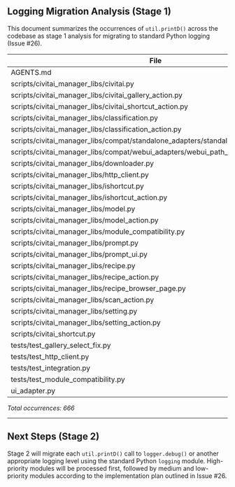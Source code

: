 ## Logging Migration Analysis (Stage 1)

This document summarizes the occurrences of `util.printD()` across the codebase as stage 1 analysis for migrating to standard Python logging (Issue #26).

| File                                                                 | Occurrences |
|----------------------------------------------------------------------|-------------|
| AGENTS.md                                                            | 2           |
| scripts/civitai_manager_libs/civitai.py                               | 81          |
| scripts/civitai_manager_libs/civitai_gallery_action.py               | 69          |
| scripts/civitai_manager_libs/civitai_shortcut_action.py              | 119         |
| scripts/civitai_manager_libs/classification.py                       | 4           |
| scripts/civitai_manager_libs/classification_action.py                | 3           |
| scripts/civitai_manager_libs/compat/standalone_adapters/standalone_path_manager.py | 10          |
| scripts/civitai_manager_libs/compat/webui_adapters/webui_path_manager.py      | 12          |
| scripts/civitai_manager_libs/downloader.py                           | 10          |
| scripts/civitai_manager_libs/http_client.py                          | 14          |
| scripts/civitai_manager_libs/ishortcut.py                            | 79          |
| scripts/civitai_manager_libs/ishortcut_action.py                     | 105         |
| scripts/civitai_manager_libs/model.py                                | 1           |
| scripts/civitai_manager_libs/model_action.py                         | 2           |
| scripts/civitai_manager_libs/module_compatibility.py                 | 1           |
| scripts/civitai_manager_libs/prompt.py                               | 16          |
| scripts/civitai_manager_libs/prompt_ui.py                            | 4           |
| scripts/civitai_manager_libs/recipe.py                               | 4           |
| scripts/civitai_manager_libs/recipe_action.py                        | 42          |
| scripts/civitai_manager_libs/recipe_browser_page.py                  | 2           |
| scripts/civitai_manager_libs/scan_action.py                          | 7           |
| scripts/civitai_manager_libs/setting.py                              | 61          |
| scripts/civitai_manager_libs/setting_action.py                       | 3           |
| scripts/civitai_shortcut.py                                          | 1           |
| tests/test_gallery_select_fix.py                                     | 8           |
| tests/test_http_client.py                                            | 1           |
| tests/test_integration.py                                            | 1           |
| tests/test_module_compatibility.py                                   | 3           |
| ui_adapter.py                                                        | 1           |

*Total occurrences: 666*

---

## Next Steps (Stage 2)

Stage 2 will migrate each `util.printD()` call to `logger.debug()` or another appropriate logging level using the standard Python `logging` module. High-priority modules will be processed first, followed by medium and low-priority modules according to the implementation plan outlined in Issue #26.
